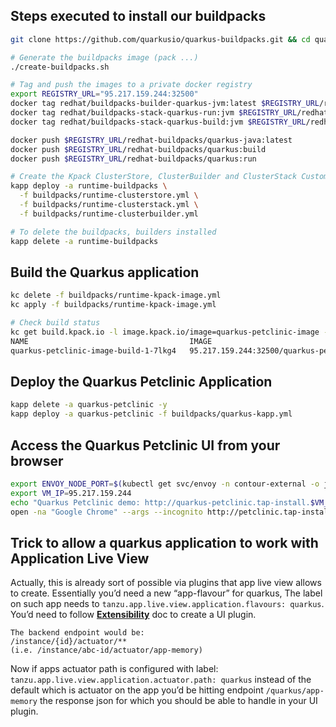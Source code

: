 ## Steps executed to install our buildpacks

```bash
git clone https://github.com/quarkusio/quarkus-buildpacks.git && cd quarkus-buildpacks

# Generate the buildpacks image (pack ...)
./create-buildpacks.sh

# Tag and push the images to a private docker registry
export REGISTRY_URL="95.217.159.244:32500"
docker tag redhat/buildpacks-builder-quarkus-jvm:latest $REGISTRY_URL/redhat-buildpacks/quarkus-java:latest
docker tag redhat/buildpacks-stack-quarkus-run:jvm $REGISTRY_URL/redhat-buildpacks/quarkus:run
docker tag redhat/buildpacks-stack-quarkus-build:jvm $REGISTRY_URL/redhat-buildpacks/quarkus:build

docker push $REGISTRY_URL/redhat-buildpacks/quarkus-java:latest
docker push $REGISTRY_URL/redhat-buildpacks/quarkus:build
docker push $REGISTRY_URL/redhat-buildpacks/quarkus:run

# Create the Kpack ClusterStore, ClusterBuilder and ClusterStack Custom resources
kapp deploy -a runtime-buildpacks \
  -f buildpacks/runtime-clusterstore.yml \
  -f buildpacks/runtime-clusterstack.yml \
  -f buildpacks/runtime-clusterbuilder.yml

# To delete the buildpacks, builders installed
kapp delete -a runtime-buildpacks
```

## Build the Quarkus application

```bash
kc delete -f buildpacks/runtime-kpack-image.yml
kc apply -f buildpacks/runtime-kpack-image.yml

# Check build status
kc get build.kpack.io -l image.kpack.io/image=quarkus-petclinic-image -n tap-install  
NAME                                    IMAGE                                                                                                            SUCCEEDED
quarkus-petclinic-image-build-1-7lkg4   95.217.159.244:32500/quarkus-petclinic@sha256:d7a49934e988e7c281b5de52b6b227a1926f4238c90b3a01ab654c7f554a82bd   True
```
## Deploy the Quarkus Petclinic Application

```bash
kapp delete -a quarkus-petclinic -y
kapp deploy -a quarkus-petclinic -f buildpacks/quarkus-kapp.yml
```
## Access the Quarkus Petclinic UI from your browser
```bash
export ENVOY_NODE_PORT=$(kubectl get svc/envoy -n contour-external -o jsonpath='{.spec.ports[0].nodePort}')
export VM_IP=95.217.159.244
echo "Quarkus Petclinic demo: http://quarkus-petclinic.tap-install.$VM_IP.nip.io:$ENVOY_NODE_PORT"
open -na "Google Chrome" --args --incognito http://petclinic.tap-install.$VM_IP.nip.io:$ENVOY_NODE_PORT
```

## Trick to allow a quarkus application to work with Application Live View

Actually, this is already sort of possible via plugins that app live view allows to create. Essentially you’d need a new “app-flavour” for quarkus,
The label on such app needs to `tanzu.app.live.view.application.flavours: quarkus`.
You’d need to follow **[Extensibility](https://https://docs.vmware.com/en/Application-Live-View-for-VMware-Tanzu/0.1/docs/GUID-extensibility.html)** doc to create a UI plugin.

```
The backend endpoint would be:
/instance/{id}/actuator/**
(i.e. /instance/abc-id/actuator/app-memory)
```

Now if apps actuator path is configured with label: `tanzu.app.live.view.application.actuator.path: quarkus`
instead of the default which is actuator on the app you’d be hitting endpoint `/quarkus/app-memory` the response json
for which you should be able to handle in your UI plugin.
